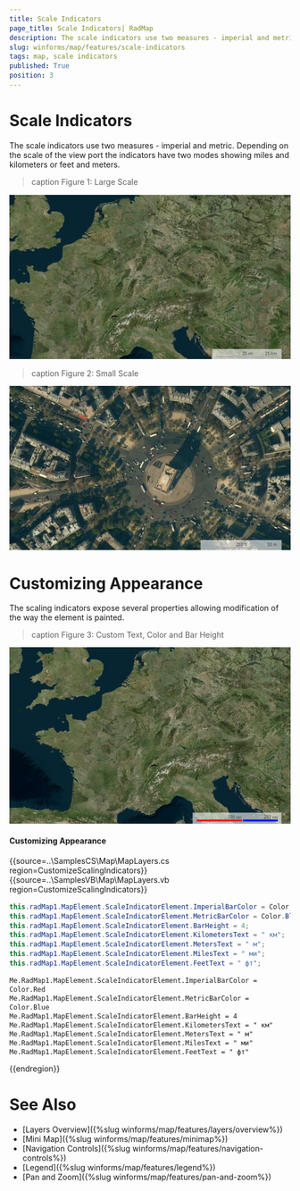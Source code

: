 ```yaml
---
title: Scale Indicators
page_title: Scale Indicators| RadMap
description: The scale indicators use two measures - imperial and metric. Depending on the scale of the view port the indicators have two modes showing miles and kilometers or feet and meters.
slug: winforms/map/features/scale-indicators
tags: map, scale indicators
published: True
position: 3
---
```


# Scale Indicators

The scale indicators use two measures - imperial and metric. Depending on the scale of the view port the indicators have two modes showing miles and kilometers or feet and meters.

>caption Figure 1: Large Scale

![map features scale indicators 001](images/map-features-scale-indicators001.png)

>caption Figure 2: Small Scale

![map features scale indicators 002](images/map-features-scale-indicators002.png)

# Customizing Appearance

The scaling indicators expose several properties allowing modification of the way the element is painted.

>caption Figure 3: Custom Text, Color and Bar Height 

![map features scale indicators 003](images/map-features-scale-indicators003.png)

#### Customizing Appearance

{{source=..\SamplesCS\Map\MapLayers.cs region=CustomizeScalingIndicators}} 
{{source=..\SamplesVB\Map\MapLayers.vb region=CustomizeScalingIndicators}}
````C#
this.radMap1.MapElement.ScaleIndicatorElement.ImperialBarColor = Color.Red;
this.radMap1.MapElement.ScaleIndicatorElement.MetricBarColor = Color.Blue;
this.radMap1.MapElement.ScaleIndicatorElement.BarHeight = 4;
this.radMap1.MapElement.ScaleIndicatorElement.KilometersText = " км";
this.radMap1.MapElement.ScaleIndicatorElement.MetersText = " м";
this.radMap1.MapElement.ScaleIndicatorElement.MilesText = " ми";
this.radMap1.MapElement.ScaleIndicatorElement.FeetText = " фт";

````
````VB.NET
Me.RadMap1.MapElement.ScaleIndicatorElement.ImperialBarColor = Color.Red
Me.RadMap1.MapElement.ScaleIndicatorElement.MetricBarColor = Color.Blue
Me.RadMap1.MapElement.ScaleIndicatorElement.BarHeight = 4
Me.RadMap1.MapElement.ScaleIndicatorElement.KilometersText = " км"
Me.RadMap1.MapElement.ScaleIndicatorElement.MetersText = " м"
Me.RadMap1.MapElement.ScaleIndicatorElement.MilesText = " ми"
Me.RadMap1.MapElement.ScaleIndicatorElement.FeetText = " фт"

````



{{endregion}}

# See Also

* [Layers Overview]({%slug winforms/map/features/layers/overview%})
* [Mini Map]({%slug winforms/map/features/minimap%})
* [Navigation Controls]({%slug winforms/map/features/navigation-controls%})
* [Legend]({%slug winforms/map/features/legend%})
* [Pan and Zoom]({%slug winforms/map/features/pan-and-zoom%})